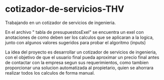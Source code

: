 # cotizador-de-servicios-THV
Trabajando en un cotizador de servicios de ingenieria.

En el archivo " tabla de presupuestosExel" se encuentra un exel con anotaciones de como deben ser los calculos que se aplicaran a la logica, junto con algunos valores sugeridos para probar el algoritmo (inputs)

La idea del proyecto es desarrollar un cotizador de servicios de ingenieria, con el objetivo de que el usuario final pueda aproximar un precio final antes de contactar con la empresa segun sus requerimientos, como tambien proporcionar una solucion automatizada al propietario, quien se ahorrara realizar todos los calculos de forma manual.
